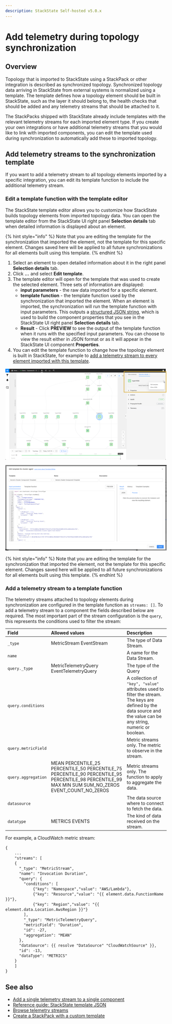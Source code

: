 ```yaml
---
description: StackState Self-hosted v5.0.x 
---
```


# Add telemetry during topology synchronization

## Overview

Topology that is imported to StackState using a StackPack or other integration is described as synchronized topology. Synchronized topology data arriving in StackState from external systems is normalized using a template. The template defines how a topology element should be built in StackState, such as the layer it should belong to, the health checks that should be added and any telemetry streams that should be attached to it.

The StackPacks shipped with StackState already include templates with the relevant telemetry streams for each imported element type. If you create your own integrations or have additional telemetry streams that you would like to link with imported components, you can edit the template used during synchronization to automatically add these to imported topology.

## Add telemetry streams to the synchronization template

If you want to add a telemetry stream to all topology elements imported by a specific integration, you can edit its template function to include the additional telemetry stream.

### Edit a template function with the template editor

The StackState template editor allows you to customize how StackState builds topology elements from imported topology data. You can open the template editor from the StackState UI right panel **Selection details** tab when detailed information is displayed about an element.

{% hint style="info" %}
Note that you are editing the template for the synchronization that imported the element, not the template for this specific element. Changes saved here will be applied to all future synchronizations for all elements built using this template.
{% endhint %}

1. Select an element to open detailed information about it in the right panel **Selection details** tab.
2. Click **...** and select **Edit template**.
3. The template editor will open for the template that was used to create the selected element. Three sets of information are displayed:
   * **input parameters** - the raw data imported for a specific element.
   * **template function** - the template function used by the synchronization that imported the element. When an element is imported, the synchronization will run the template function with input parameters. This outputs a [structured JSON string](../../develop/reference/stj/using_stj.md), which is used to build the component properties that you see in the StackState UI right panel **Selection details** tab.
   * **Result** - Click **PREVIEW** to see the output of the template function when it runs with the specified input parameters. You can choose to view the result either in JSON format or as it will appear in the StackState UI component **Properties**.
4. You can edit the template function to change how the topology element is built in StackState, for example to [add a telemetry stream to every element imported with this template](telemetry_synchronized_topology.md#add-a-telemetry-stream-to-a-template-function).

![Template editor](../../.gitbook/assets/v50_edit_template.png)

![](../../.gitbook/assets/v50_example-template-editor.png)

{% hint style="info" %}
Note that you are editing the template for the synchronization that imported the element, not the template for this specific element. Changes saved here will be applied to all future synchronizations for all elements built using this template.
{% endhint %}

### Add a telemetry stream to a template function

The telemetry streams attached to topology elements during synchronization are configured in the template function as `streams: []`. To add a telemetry stream to a component the fields described below are required. The most important part of the stream configuration is the `query`, this represents the conditions used to filter the stream:

| Field | Allowed values | Description |
| :--- | :--- | :--- |
| `_type` | MetricStream EventStream | The type of Data Stream. |
| `name` |  | A name for the Data Stream. |
| `query._type` | MetricTelemetryQuery EventTelemetryQuery | The type of the Query |
| `query.conditions` |  | A collection of `"key", "value"` attributes used to filter the stream. The keys are defined by the data source and the value can be any string, numeric or boolean. |
| `query.metricField` |  | Metric streams only. The metric to observe in the stream. |
| `query.aggregation` | MEAN PERCENTILE\_25 PERCENTILE\_50 PERCENTILE\_75 PERCENTILE\_90 PERCENTILE\_95 PERCENTILE\_98 PERCENTILE\_99 MAX MIN SUM SUM\_NO\_ZEROS EVENT\_COUNT\_NO\_ZEROS | Metric streams only. The function to apply to aggregate the data. |
| `datasource` |  | The data source where to connect to fetch the data. |
| `datatype` | METRICS EVENTS | The kind of data received on the stream. |

For example, a CloudWatch metric stream:

```text
{
    ...
    "streams": [
    {
      "_type": "MetricStream",
      "name": "Invocation Duration",
      "query": {
        "conditions": [
            {"key": "Namespace","value": "AWS/Lambda"},
            {"key": "Resource","value": "{{ element.data.FunctionName }}"},
            {"key": "Region","value": "{{ element.data.Location.AwsRegion }}"}
        ],
        "_type": "MetricTelemetryQuery",
        "metricField": "Duration",
        "id": -27,
        "aggregation": "MEAN"
      },
      "dataSource": {{ resolve "DataSource" "CloudWatchSource" }},
      "id": -13,
      "dataType": "METRICS"
    }
    ]
}
```

## See also

* [Add a single telemetry stream to a single component](../../use/metrics-and-events/add-telemetry-to-element.md)
* [Reference guide: StackState template JSON](../../develop/reference/stj/)
* [Browse telemetry streams](../../use/metrics-and-events/browse-telemetry.md)
* [Create a StackPack with a custom template](../../develop/developer-guides/stackpack/)

